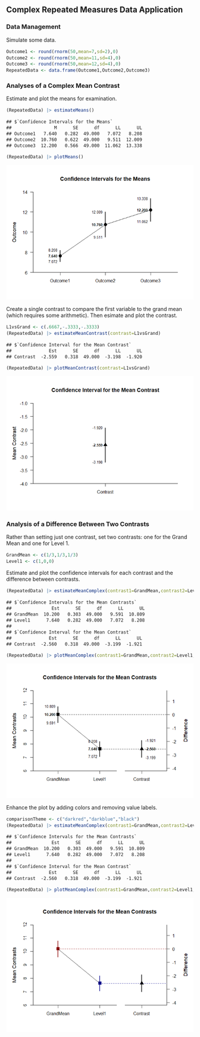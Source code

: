 
## Complex Repeated Measures Data Application

### Data Management

Simulate some data.

```r
Outcome1 <- round(rnorm(50,mean=7,sd=2),0)
Outcome2 <- round(rnorm(50,mean=11,sd=4),0)
Outcome3 <- round(rnorm(50,mean=12,sd=4),0)
RepeatedData <- data.frame(Outcome1,Outcome2,Outcome3)
```

### Analyses of a Complex Mean Contrast

Estimate and plot the means for examination.

```r
(RepeatedData) |> estimateMeans()
```

```
## $`Confidence Intervals for the Means`
##                M      SE      df      LL      UL
## Outcome1   7.640   0.282  49.000   7.072   8.208
## Outcome2  10.760   0.622  49.000   9.511  12.009
## Outcome3  12.200   0.566  49.000  11.062  13.338
```

```r
(RepeatedData) |> plotMeans()
```

![](figures/Complex-Repeated-Means-1.png)<!-- -->

Create a single contrast to compare the first variable to the grand mean (which requires some arithmetic). Then esimate and plot the contrast.

```r
L1vsGrand <- c(.6667,-.3333,-.3333)
(RepeatedData) |> estimateMeanContrast(contrast=L1vsGrand)
```

```
## $`Confidence Interval for the Mean Contrast`
##              Est      SE      df      LL      UL
## Contrast  -2.559   0.318  49.000  -3.198  -1.920
```

```r
(RepeatedData) |> plotMeanContrast(contrast=L1vsGrand)
```

![](figures/Complex-Repeated-Contrast-1.png)<!-- -->

### Analysis of a Difference Between Two Contrasts

Rather than setting just one contrast, set two contrasts: one for the Grand Mean and one for Level 1.

```r
GrandMean <- c(1/3,1/3,1/3)
Level1 <- c(1,0,0)
```

Estimate and plot the confidence intervals for each contrast and the difference between contrasts.

```r
(RepeatedData) |> estimateMeanComplex(contrast1=GrandMean,contrast2=Level1,labels=c("GrandMean","Level1"))
```

```
## $`Confidence Intervals for the Mean Contrasts`
##               Est      SE      df      LL      UL
## GrandMean  10.200   0.303  49.000   9.591  10.809
## Level1      7.640   0.282  49.000   7.072   8.208
## 
## $`Confidence Interval for the Mean Contrast`
##              Est      SE      df      LL      UL
## Contrast  -2.560   0.318  49.000  -3.199  -1.921
```

```r
(RepeatedData) |> plotMeanComplex(contrast1=GrandMean,contrast2=Level1,labels=c("GrandMean","Level1"))
```

![](figures/Complex-Repeated-ComplexA-1.png)<!-- -->

Enhance the plot by adding colors and removing value labels.

```r
comparisonTheme <- c("darkred","darkblue","black")
(RepeatedData) |> estimateMeanComplex(contrast1=GrandMean,contrast2=Level1,labels=c("GrandMean","Level1"))
```

```
## $`Confidence Intervals for the Mean Contrasts`
##               Est      SE      df      LL      UL
## GrandMean  10.200   0.303  49.000   9.591  10.809
## Level1      7.640   0.282  49.000   7.072   8.208
## 
## $`Confidence Interval for the Mean Contrast`
##              Est      SE      df      LL      UL
## Contrast  -2.560   0.318  49.000  -3.199  -1.921
```

```r
(RepeatedData) |> plotMeanComplex(contrast1=GrandMean,contrast2=Level1,labels=c("GrandMean","Level1"),values=FALSE,col=comparisonTheme)
```

![](figures/Complex-Repeated-ComplexB-1.png)<!-- -->

